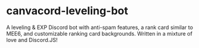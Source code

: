 # canvacord-leveling-bot
A leveling &amp; EXP Discord bot with anti-spam features, a rank card similar to MEE6, and customizable ranking card backgrounds. Written in a mixture of love and Discord.JS!
